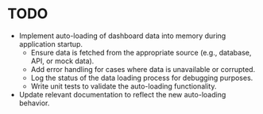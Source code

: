 # TODO

- Implement auto-loading of dashboard data into memory during application startup.
  - Ensure data is fetched from the appropriate source (e.g., database, API, or mock data).
  - Add error handling for cases where data is unavailable or corrupted.
  - Log the status of the data loading process for debugging purposes.
  - Write unit tests to validate the auto-loading functionality.
- Update relevant documentation to reflect the new auto-loading behavior.

